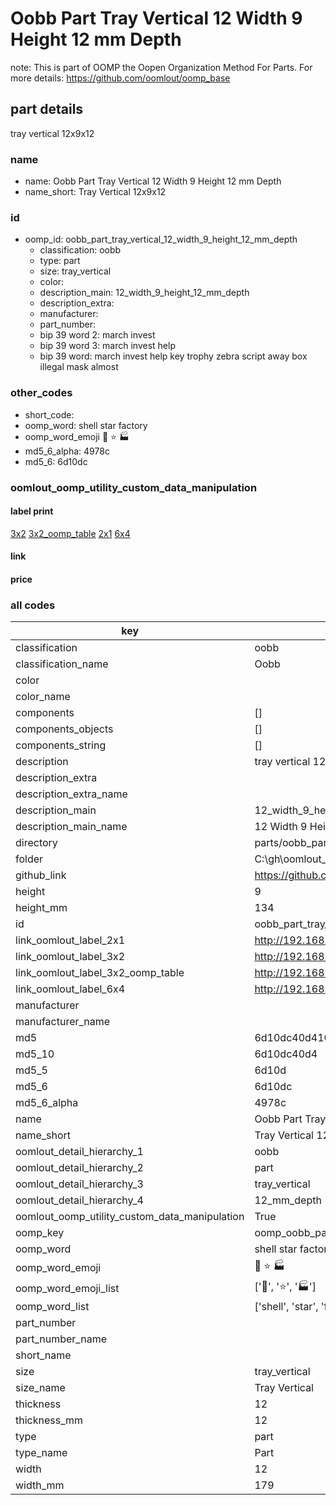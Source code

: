 # Oobb Part Tray Vertical 12 Width 9 Height 12 mm Depth  

note: This is part of OOMP the Oopen Organization Method For Parts. For more details: https://github.com/oomlout/oomp_base

##  part details
  



tray vertical 12x9x12



### name
* name: Oobb Part Tray Vertical 12 Width 9 Height 12 mm Depth
* name_short: Tray Vertical 12x9x12 
### id
* oomp_id: oobb_part_tray_vertical_12_width_9_height_12_mm_depth
  * classification: oobb
  * type: part
  * size: tray_vertical
  * color: 
  * description_main: 12_width_9_height_12_mm_depth
  * description_extra: 
  * manufacturer: 
  * part_number: 
  * bip 39 word 2: march invest
  * bip 39 word 3: march invest help
  * bip 39 word: march invest help key trophy zebra script away box illegal mask almost

### other_codes
* short_code: 
* oomp_word: shell star factory
* oomp_word_emoji :shell: :star: :factory:
* md5_6_alpha: 4978c
* md5_6: 6d10dc






### oomlout_oomp_utility_custom_data_manipulation
#### label print
[3x2](http://192.168.1.245:1112/?label=oomp%204978c)
[3x2_oomp_table](http://192.168.1.108:1112/?label=oomp%204978c)
[2x1](http://192.168.1.242:1112/?label=oomp%204978c)
[6x4](http://192.168.1.55:1112/?label=oomp%204978c)    

#### link

                              

#### price







### all codes 
| key | value |  
| --- | --- |  
| classification | oobb |  
| classification_name | Oobb |  
| color |  |  
| color_name |  |  
| components | [] |  
| components_objects | [] |  
| components_string | [] |  
| description | tray vertical 12x9x12 |  
| description_extra |  |  
| description_extra_name |  |  
| description_main | 12_width_9_height_12_mm_depth |  
| description_main_name | 12 Width 9 Height 12 mm Depth |  
| directory | parts/oobb_part_tray_vertical_12_width_9_height_12_mm_depth |  
| folder | C:\gh\oomlout_oobb_version_4_generated_parts\parts\oobb_part_tray_vertical_12_width_9_height_12_mm_depth |  
| github_link | https://github.com/oomlout/oomlout_oomp_part_src/tree/main/parts/oobb_part_tray_vertical_12_width_9_height_12_mm_depth |  
| height | 9 |  
| height_mm | 134 |  
| id | oobb_part_tray_vertical_12_width_9_height_12_mm_depth |  
| link_oomlout_label_2x1 | http://192.168.1.242:1112/?label=oomp%204978c |  
| link_oomlout_label_3x2 | http://192.168.1.245:1112/?label=oomp%204978c |  
| link_oomlout_label_3x2_oomp_table | http://192.168.1.108:1112/?label=oomp%204978c |  
| link_oomlout_label_6x4 | http://192.168.1.55:1112/?label=oomp%204978c |  
| manufacturer |  |  
| manufacturer_name |  |  
| md5 | 6d10dc40d4107837fe7477a0d61d7c3e |  
| md5_10 | 6d10dc40d4 |  
| md5_5 | 6d10d |  
| md5_6 | 6d10dc |  
| md5_6_alpha | 4978c |  
| name | Oobb Part Tray Vertical 12 Width 9 Height 12 mm Depth |  
| name_short | Tray Vertical 12x9x12  |  
| oomlout_detail_hierarchy_1 | oobb |  
| oomlout_detail_hierarchy_2 | part |  
| oomlout_detail_hierarchy_3 | tray_vertical |  
| oomlout_detail_hierarchy_4 | 12_mm_depth |  
| oomlout_oomp_utility_custom_data_manipulation | True |  
| oomp_key | oomp_oobb_part_tray_vertical_12_width_9_height_12_mm_depth |  
| oomp_word | shell star factory |  
| oomp_word_emoji | :shell: :star: :factory: |  
| oomp_word_emoji_list | [':shell:', ':star:', ':factory:'] |  
| oomp_word_list | ['shell', 'star', 'factory'] |  
| part_number |  |  
| part_number_name |  |  
| short_name |  |  
| size | tray_vertical |  
| size_name | Tray Vertical |  
| thickness | 12 |  
| thickness_mm | 12 |  
| type | part |  
| type_name | Part |  
| width | 12 |  
| width_mm | 179 |  

